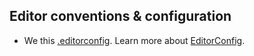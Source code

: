 ## Editor conventions & configuration

- We this [.editorconfig](.editorconfig). Learn more about [EditorConfig](http://editorconfig.org/).
